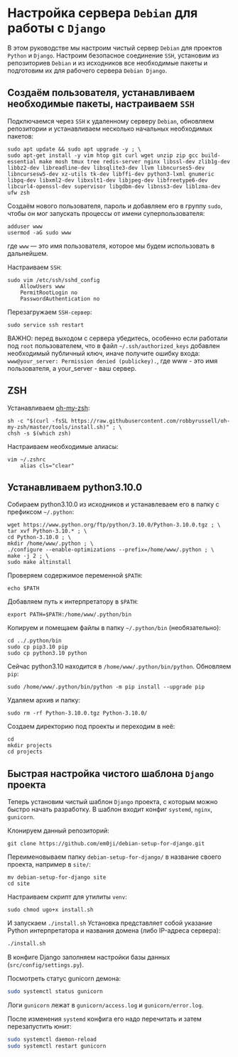 # Настройка сервера `Debian` для работы с `Django`

В этом руководстве мы настроим чистый сервер `Debian` для проектов `Python` и `Django`. Настроим безопасное соединение `SSH`, установим из репозиториев `Debian` и из исходников все необходимые пакеты и подготовим их для рабочего сервера `Debian Django`.

## Создаём пользователя, устанавливаем необходимые пакеты, настраиваем `SSH`

Подключаемся через `SSH` к удаленному серверу `Debian`, обновляем репозитории и устанавливаем несколько начальных необходимых пакетов:

```
sudo apt update && sudo apt upgrade -y ; \
sudo apt-get install -y vim htop git curl wget unzip zip gcc build-essential make mosh tmux tree redis-server nginx libssl-dev zlib1g-dev libbz2-dev libreadline-dev libsqlite3-dev llvm libncurses5-dev libncursesw5-dev xz-utils tk-dev libffi-dev python3-lxml gnumeric libpq-dev libxml2-dev libxslt1-dev libjpeg-dev libfreetype6-dev libcurl4-openssl-dev supervisor libgdbm-dev libnss3-dev liblzma-dev ufw zsh
```

Cоздаём нового пользователя, пароль и добавляем его в группу `sudo`, чтобы он мог запускать процессы от имени суперпользователя:

```
adduser www 
usermod -aG sudo www
```
где `www` — это имя пользователя, которое мы будем использовать в дальнейшем.

Настраиваем `SSH`:

```
sudo vim /etc/ssh/sshd_config
    AllowUsers www
    PermitRootLogin no
    PasswordAuthentication no
```

Перезагружаем `SSH-сервер`:

```
sudo service ssh restart
```

ВАЖНО: перед выходом с сервера убедитесь, особенно если работали под `root` пользователем, что в файл `~/.ssh/authorized_keys` добавлен необходимый публичный ключ, иначе получите ошибку входа: `www@your_server: Permission denied (publickey).`, где www - это имя пользователя,  а your_server - ваш сервер.

## ZSH

Устанавливаем [oh-my-zsh](https://github.com/robbyrussell/oh-my-zsh):

```
sh -c "$(curl -fsSL https://raw.githubusercontent.com/robbyrussell/oh-my-zsh/master/tools/install.sh)" ; \
chsh -s $(which zsh)
```

Настраиваем необходимые алиасы:

```
vim ~/.zshrc
    alias cls="clear"
```

## Устанавливаем python3.10.0

Собираем python3.10.0 из исходников и устанавлеваем его в папку с префиксом `~/.python`:

```
wget https://www.python.org/ftp/python/3.10.0/Python-3.10.0.tgz ; \
tar xvf Python-3.10.* ; \
cd Python-3.10.0 ; \
mkdir /home/www/.python ; \
./configure --enable-optimizations --prefix=/home/www/.python ; \
make -j 2 ; \
sudo make altinstall
```

Проверяем содержимое переменной `$PATH`:

```
echo $PATH
```

Добавляем путь к интерпретатору в `$PATH`:

```
export PATH=$PATH:/home/www/.python/bin
```

Копируем и помещаем файлы в папку `~/.python/bin` (необязательно):

```
cd ../.python/bin
sudo cp pip3.10 pip
sudo cp python3.10 python
```

Сейчас python3.10 находится в `/home/www/.python/bin/python`. Обновляем `pip`:

```
sudo /home/www/.python/bin/python -m pip install --upgrade pip
```

Удаляем архив и папку:

```
sudo rm -rf Python-3.10.0.tgz Python-3.10.0/
```

Создаем директорию под проекты и переходим в неё:
```
cd
mkdir projects
cd projects
```
## Быстрая настройка чистого шаблона `Django` проекта
Теперь установим чистый шаблон `Django` проекта, с которым можно быстро начать разработку. В шаблон входит конфиг `systemd`, `nginx`, `gunicorn`.

Клонируем данный репозиторий:
```
git clone https://github.com/em0ji/debian-setup-for-django.git
```
Переименовываем папку `debian-setup-for-django/` в название своего проекта, например в `site/`:
```
mv debian-setup-for-django site
cd site
```
Настраиваем скрипт для утилиты `venv`:
```
sudo chmod ugo+x install.sh
```
И запускаем `./install.sh` Установка представляет собой указание Python интерпретатора и названия домена (либо IP-адреса сервера):

```bash
./install.sh
```
В конфиге Django заполняем настройки базы данных (`src/config/settings.py`).

Посмотреть статус gunicorn демона:

```bash
sudo systemctl status gunicorn
```

Логи `gunicorn` лежат в `gunicorn/access.log` и `gunicorn/error.log`.

После изменения `systemd` конфига его надо перечитать и затем перезапустить юнит:

```bash
sudo systemctl daemon-reload
sudo systemctl restart gunicorn
```
